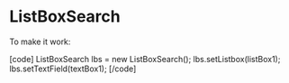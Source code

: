 # ListBoxSearch

To make it work:

[code]
ListBoxSearch lbs = new ListBoxSearch();
lbs.setListbox(listBox1);
lbs.setTextField(textBox1);
[/code]
